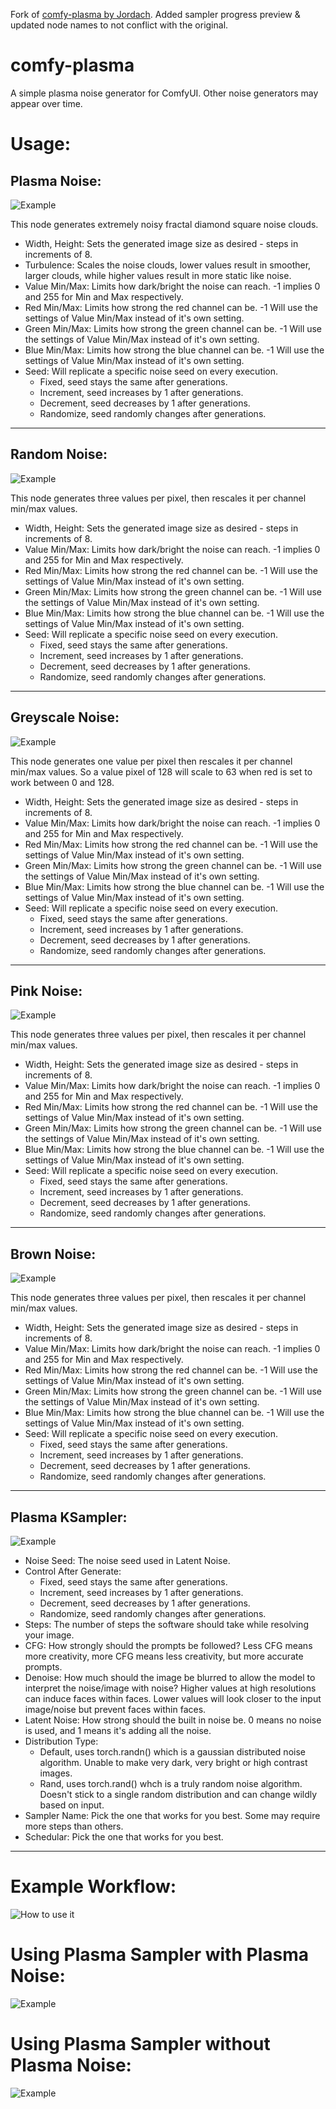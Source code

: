 Fork of [comfy-plasma by Jordach](https://github.com/Jordach/comfy-plasma/). Added sampler progress preview & updated node names to not conflict with the original.

# comfy-plasma
A simple plasma noise generator for ComfyUI. Other noise generators may appear over time.


# Usage:
## Plasma Noise:
![Example](images/plasma_node.png)

This node generates extremely noisy fractal diamond square noise clouds.

* Width, Height: Sets the generated image size as desired - steps in increments of 8.
* Turbulence: Scales the noise clouds, lower values result in smoother, larger clouds, while higher values result in more static like noise.
* Value Min/Max: Limits how dark/bright the noise can reach. -1 implies 0 and 255 for Min and Max respectively.
* Red Min/Max: Limits how strong the red channel can be. -1 Will use the settings of Value Min/Max instead of it's own setting.
* Green Min/Max: Limits how strong the green channel can be. -1 Will use the settings of Value Min/Max instead of it's own setting.
* Blue Min/Max: Limits how strong the blue channel can be. -1 Will use the settings of Value Min/Max instead of it's own setting.
* Seed: Will replicate a specific noise seed on every execution.
  * Fixed, seed stays the same after generations.
  * Increment, seed increases by 1 after generations.
  * Decrement, seed decreases by 1 after generations.
  * Randomize, seed randomly changes after generations.
____
## Random Noise:
![Example](images/random_node.png)

This node generates three values per pixel, then rescales it per channel min/max values.

* Width, Height: Sets the generated image size as desired - steps in increments of 8.
* Value Min/Max: Limits how dark/bright the noise can reach. -1 implies 0 and 255 for Min and Max respectively.
* Red Min/Max: Limits how strong the red channel can be. -1 Will use the settings of Value Min/Max instead of it's own setting.
* Green Min/Max: Limits how strong the green channel can be. -1 Will use the settings of Value Min/Max instead of it's own setting.
* Blue Min/Max: Limits how strong the blue channel can be. -1 Will use the settings of Value Min/Max instead of it's own setting.
* Seed: Will replicate a specific noise seed on every execution.
  * Fixed, seed stays the same after generations.
  * Increment, seed increases by 1 after generations.
  * Decrement, seed decreases by 1 after generations.
  * Randomize, seed randomly changes after generations.
____
## Greyscale Noise:
![Example](images/greyscale_node.png)

This node generates one value per pixel then rescales it per channel min/max values. So a value pixel of 128 will scale to 63 when red is set to work between 0 and 128.

* Width, Height: Sets the generated image size as desired - steps in increments of 8.
* Value Min/Max: Limits how dark/bright the noise can reach. -1 implies 0 and 255 for Min and Max respectively.
* Red Min/Max: Limits how strong the red channel can be. -1 Will use the settings of Value Min/Max instead of it's own setting.
* Green Min/Max: Limits how strong the green channel can be. -1 Will use the settings of Value Min/Max instead of it's own setting.
* Blue Min/Max: Limits how strong the blue channel can be. -1 Will use the settings of Value Min/Max instead of it's own setting.
* Seed: Will replicate a specific noise seed on every execution.
  * Fixed, seed stays the same after generations.
  * Increment, seed increases by 1 after generations.
  * Decrement, seed decreases by 1 after generations.
  * Randomize, seed randomly changes after generations.
____
## Pink Noise:
![Example](images/pink_node.png)

This node generates three values per pixel, then rescales it per channel min/max values.

* Width, Height: Sets the generated image size as desired - steps in increments of 8.
* Value Min/Max: Limits how dark/bright the noise can reach. -1 implies 0 and 255 for Min and Max respectively.
* Red Min/Max: Limits how strong the red channel can be. -1 Will use the settings of Value Min/Max instead of it's own setting.
* Green Min/Max: Limits how strong the green channel can be. -1 Will use the settings of Value Min/Max instead of it's own setting.
* Blue Min/Max: Limits how strong the blue channel can be. -1 Will use the settings of Value Min/Max instead of it's own setting.
* Seed: Will replicate a specific noise seed on every execution.
  * Fixed, seed stays the same after generations.
  * Increment, seed increases by 1 after generations.
  * Decrement, seed decreases by 1 after generations.
  * Randomize, seed randomly changes after generations.
____
## Brown Noise:
![Example](images/brown_node.png)

This node generates three values per pixel, then rescales it per channel min/max values.

* Width, Height: Sets the generated image size as desired - steps in increments of 8.
* Value Min/Max: Limits how dark/bright the noise can reach. -1 implies 0 and 255 for Min and Max respectively.
* Red Min/Max: Limits how strong the red channel can be. -1 Will use the settings of Value Min/Max instead of it's own setting.
* Green Min/Max: Limits how strong the green channel can be. -1 Will use the settings of Value Min/Max instead of it's own setting.
* Blue Min/Max: Limits how strong the blue channel can be. -1 Will use the settings of Value Min/Max instead of it's own setting.
* Seed: Will replicate a specific noise seed on every execution.
  * Fixed, seed stays the same after generations.
  * Increment, seed increases by 1 after generations.
  * Decrement, seed decreases by 1 after generations.
  * Randomize, seed randomly changes after generations.
____
## Plasma KSampler:
![Example](images/ksampler_node.png)

* Noise Seed: The noise seed used in Latent Noise.
* Control After Generate: 
  * Fixed, seed stays the same after generations.
  * Increment, seed increases by 1 after generations.
  * Decrement, seed decreases by 1 after generations.
  * Randomize, seed randomly changes after generations.
* Steps: The number of steps the software should take while resolving your image.
* CFG: How strongly should the prompts be followed? Less CFG means more creativity, more CFG means less creativity, but more accurate prompts.
* Denoise: How much should the image be blurred to allow the model to interpret the noise/image with noise? Higher values at high resolutions can induce faces within faces. Lower values will look closer to the input image/noise but prevent faces within faces.
* Latent Noise: How strong should the built in noise be. 0 means no noise is used, and 1 means it's adding all the noise.
* Distribution Type:
  * Default, uses torch.randn() which is a gaussian distributed noise algorithm. Unable to make very dark, very bright or high contrast images.
  * Rand, uses torch.rand() whch is a truly random noise algorithm. Doesn't stick to a single random distribution and can change wildly based on input.
* Sampler Name: Pick the one that works for you best. Some may require more steps than others.
* Schedular: Pick the one that works for you best.
____
# Example Workflow:
![How to use it](images/example.png)

# Using Plasma Sampler with Plasma Noise:
![Example](images/example_plasma_setup.png)

# Using Plasma Sampler without Plasma Noise:
![Example](images/example_latent_setup.png)